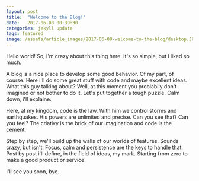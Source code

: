 ```yaml
---
layout: post
title:  "Welcome to the Blog!"
date:   2017-06-08 00:39:30
categories: jekyll update
tags: featured
image: /assets/article_images/2017-06-08-welcome-to-the-blog/desktop.JPG
---
```

Hello world! So, i'm crazy about this thing here. It's so simple, but i liked so much.

A blog is a nice place to develop some good behavior. Of my part, of course. Here i'll do some great stuff with code and maybe excellent ideas. What this guy talking about? Well, at this moment you problabily don't imagined or not bother to do it. Let's put together a tough puzzle. Calm down, i'll explaine.

Here, at my kingdom, code is the law. With him we control storms and earthquakes. His powers are unlimited and precise. Can you see that? Can you feel? The criativy is the brick of our imagination and code is the cement.

Step by step, we'll build up the walls of our worlds of features. Sounds crazy, but isn't. Focus, calm and persistence are the keys to handle that. Post by post i'll define, in the field of ideas, my mark. Starting from zero to make a good product or service.

I'll see you soon, bye.







[jekyll]:      http://jekyllrb.com
[jekyll-gh]:   https://github.com/jekyll/jekyll
[jekyll-help]: https://github.com/jekyll/jekyll-help
